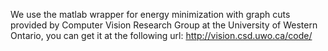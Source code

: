 We use the matlab wrapper for energy minimization with graph cuts provided by Computer Vision Research Group at the University of Western Ontario, you can get it at the following url:
http://vision.csd.uwo.ca/code/
